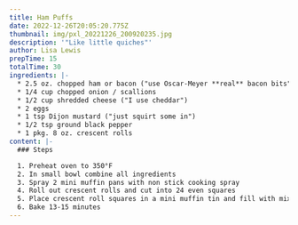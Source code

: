 ```yaml
---
title: Ham Puffs
date: 2022-12-26T20:05:20.775Z
thumbnail: img/pxl_20221226_200920235.jpg
description: '"Like little quiches"'
author: Lisa Lewis
prepTime: 15
totalTime: 30
ingredients: |-
  * 2﻿.5 oz. chopped ham or bacon ("use Oscar-Meyer **real** bacon bits")
  * 1﻿/4 cup chopped onion / scallions
  * 1﻿/2 cup shredded cheese ("I use cheddar")
  * 2﻿ eggs
  * 1﻿ tsp Dijon mustard ("just squirt some in")
  * 1﻿/2 tsp ground black pepper
  * 1﻿ pkg. 8 oz. crescent rolls
content: |-
  ### S﻿teps

  1. P﻿reheat oven to 350°F
  2. I﻿n small bowl combine all ingredients
  3. S﻿pray 2 mini muffin pans with non stick cooking spray
  4. R﻿oll out crescent rolls and cut into 24 even squares
  5. P﻿lace crescent roll squares in a mini muffin tin and fill with mix
  6. B﻿ake 13-15 minutes
---
```

